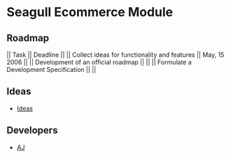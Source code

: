 <!-- Name: RFC/Modules/Ecommerce -->
<!-- Version: 2 -->
<!-- Last-Modified: 2006/05/15 12:30:44 -->
<!-- Author: aj -->
# Seagull Ecommerce Module

## Roadmap
|| Task || Deadline ||
|| Collect ideas for functionality and features || May, 15 2006 ||
|| Development of an official roadmap || ||
|| Formulate a Development Specification || ||

## Ideas
 * [Ideas](/wiki:RFC/Modules/Ecommerce/Ideas/)

## Developers
 * [AJ](/wiki:User/AjTarachanowicz/)
